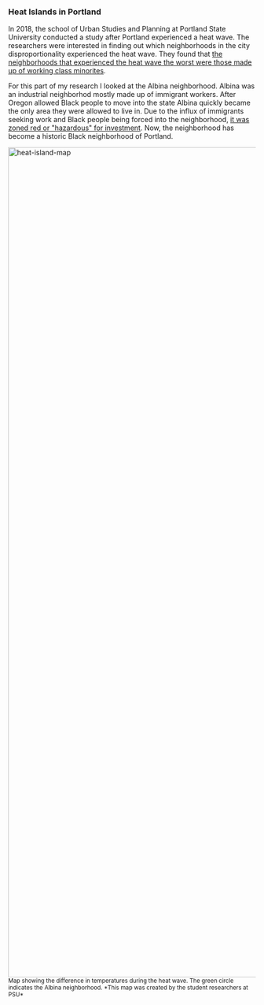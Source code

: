 ### Heat Islands in Portland

In 2018, the school of Urban Studies and Planning at Portland State University conducted a study after Portland experienced a heat wave. The researchers were interested in finding out which neighborhoods in the city disproportionality experienced the heat wave. They found that [the neighborhoods that experienced the heat wave the worst were those made up of working class minorites](https://www.mdpi.com/1660-4601/15/4/640/htm?h=1).

For this part of my research I looked at the Albina neighborhood. Albina was an industrial neighborhod mostly made up of immigrant workers. After Oregon allowed Black people to move into the state Albina quickly became the only area they were allowed to live in. Due to the influx of immigrants seeking work and Black people being forced into the neighborhood, [it was zoned red or "hazardous" for investment](https://dsl.richmond.edu/panorama/redlining/#loc=13/45.536/-122.683&city=portland-or&area=D2). Now, the neighborhood has become a historic Black neighborhood of Portland. 

<img width="1685" alt="heat-island-map" src="https://github.com/eng470-s23/djwooley-demosite/assets/129902746/e5dab1ef-23cc-4cae-85e5-81967e939fd2">
<sub>Map showing the difference in temperatures during the heat wave. The green circle indicates the Albina neighborhood. *This map was created by the student researchers at PSU*
  
  
